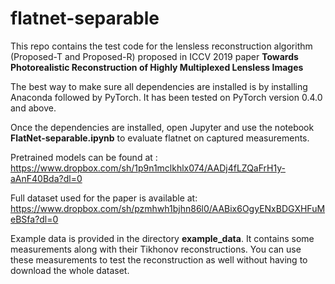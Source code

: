 # flatnet-separable
This repo contains the test code for the lensless reconstruction algorithm (Proposed-T and Proposed-R) proposed in ICCV 2019 paper **Towards Photorealistic Reconstruction of Highly Multiplexed Lensless Images**

The best way to make sure all dependencies are installed is by installing Anaconda followed by PyTorch. 
It has been tested on PyTorch version 0.4.0 and above.

Once the dependencies are installed, open Jupyter and use the notebook **FlatNet-separable.ipynb** to evaluate flatnet on captured measurements. 

Pretrained models can be found at : https://www.dropbox.com/sh/1p9n1mclkhlx074/AADj4fLZQaFrH1y-aAnF40Bda?dl=0

Full dataset used for the paper is available at: https://www.dropbox.com/sh/pzmhwh1bjhn86l0/AABix6OgyENxBDGXHFuMeBSfa?dl=0

Example data is provided in the directory **example_data**. It contains some measurements along with their Tikhonov reconstructions. You can use these measurements to test the reconstruction as well without having to download the whole dataset.  


